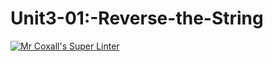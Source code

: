 # Unit3-01:-Reverse-the-String

[![Mr Coxall's Super Linter](https://github.com/ICS4U-Programming-SpencerS/Unit3-01:-Reverse-the-String/workflows/Mr%20Coxall's%20Super%20Linter/badge.svg)](https://github.com/ICS4U-Programming-SpencerS/Unit3-01:-Reverse-the-String/actions/)